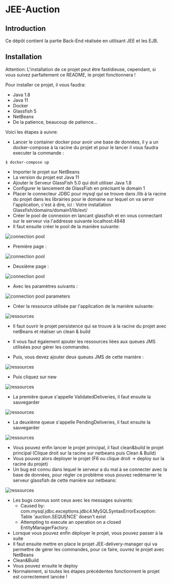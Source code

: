 # JEE-Auction

## Introduction

Ce dépôt contient la partie Back-End réalisée en utilisant JEE et les EJB.

## Installation

Attention: L'installation de ce projet peut être fastidieuse, 
cependant, si vous suivez parfaitement ce README, le projet fonctionnera !

Pour installer ce projet, il vous faudra:
- Java 1.8
- Java 11
- Docker  
- Glassfish 5
- NetBeans
- De la patience, beaucoup de patience...

Voici les étapes à suivre:

- Lancer le container docker pour avoir une base de données, il y a un docker-compose à la racine du projet et pour le lancer il vous faudra executer la commande :
```
$ docker-compose up
```
- Importer le projet sur NetBeans
- La version du projet est Java 11
- Ajouter le Serveur GlassFish 5.0 qui doit utiliser Java 1.8
- Configurer le lancement de GlassFish en précisant le domain 1
- Placer le connecteur JDBC pour mysql qui se trouve dans /lib à la racine
  du projet dans les librairies pour le domaine sur lequel on va servir l'application, c'est
  à dire, ici : Votre installation Glassfish/domains/domain1/lib/ext/
- Créer le pool de connexion en lancant glassfish et en vous connectant sur le serveur via l'addresse suivante localhost:4848
- Il faut ensuite créer le pool de la manière suivante:

![connection pool](https://github.com/Reynault/Auction-JEE/blob/main/doc/images/jee_connection_pools_deployement.PNG)

- Première page :

![connection pool](https://github.com/Reynault/Auction-JEE/blob/main/doc/images/jee_connection_pools_first.png)
- Deuxième page :

![connection pool](https://github.com/Reynault/Auction-JEE/blob/main/doc/images/jee_connection_pools_second.png)

- Avec les paramètres suivants : 

![connection pool parameters](https://github.com/Reynault/Auction-JEE/blob/main/doc/images/jee_connection_pools_parameters_deployement.PNG)

- Créer la ressource utilisée par l'application de la manière suivante:

![ressources](https://github.com/Reynault/Auction-JEE/blob/main/doc/images/jee_resources_deployment.PNG)

- Il faut ouvrir le projet persistence qui se trouve à la racine du projet avec netBeans et réaliser un clean & build

- Il vous faut également ajouter les ressources liées aux queues JMS utilisées pour gérer les commandes.
- Puis, vous devez ajouter deux queues JMS de cette manière :

![ressources](https://github.com/Reynault/Auction-JEE/blob/main/doc/images/jee_destination.PNG)

- Puis cliquez sur new

![ressources](https://github.com/Reynault/Auction-JEE/blob/main/doc/images/jee_destination_new.PNG)

- La première queue s'appelle ValidatedDeliveries, il faut ensuite la sauvegarder

![ressources](https://github.com/Reynault/Auction-JEE/blob/main/doc/images/jee_destination_validated.PNG)

- La deuxième queue s'appelle PendingDeliveries, il faut ensuite la sauvegarder

![ressources](https://github.com/Reynault/Auction-JEE/blob/main/doc/images/jee_destination_pending.PNG)

- Vous pouvez enfin lancer le projet principal, il faut clean&build le projet principal (Clique droit sur la racine sur netbeans puis Clean & Build)
- Vous pouvez alors deployer le projet (F6 ou clique droit -> deploy sur la racine du projet)
- Un bug est connu dans lequel le serveur a du mal à se connecter avec la base de données, pour régler ce problème vous pouvez redémarrer le serveur glassfish de cette manière sur netbeans:

![ressources](https://github.com/Reynault/Auction-JEE/blob/main/doc/images/jee_bo.png)

- Les bugs connus sont ceux avec les messages suivants:
  - Caused by: com.mysql.jdbc.exceptions.jdbc4.MySQLSyntaxErrorException: Table 'auction.SEQUENCE' doesn't exist
  - Attempting to execute an operation on a closed EntityManagerFactory.
- Lorsque vous pouvez enfin déployer le projet, vous pouvez passer à la suite
- Il faut ensuite mettre en place le projet JEE-delivery-manager qui va permettre de gérer les commandes, pour ce faire, ouvrez le projet avec NetBeans
- Clean&Build
- Vous pouvez ensuite le deploy
- Normalement, si toutes les étapes précédentes fonctionnent le projet est correctement lancée !
